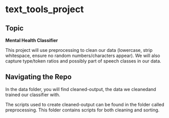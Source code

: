 # text_tools_project

## Topic
**Mental Health Classifier**

This project will use preprocessing to clean our data (lowercase, strip whitespace, ensure no random numbers/characters appear). We will also capture type/token ratios and possibly part of speech classes in our data. 

## Navigating the Repo

In the data folder, you will find cleaned-output, the data we cleanedand trained our classifier with.

The scripts used to create cleaned-output can be found in the folder called preprocessing. This folder contains scripts for both cleaning and sorting. 
